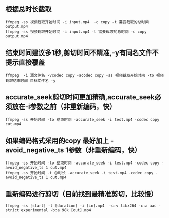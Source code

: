 ## 根据总时长截取
```
ffmpeg -ss 视频截取开始时间 -i input.mp4  -c copy -t 需要截取的总时间 output.mp4
ffmpeg -ss 视频截取开始时间 -i input.mp4 -t 需要截取的总时间 -c copy output.mp4
```

## 结束时间建议多1秒,剪切时间不精准,-y有同名文件不提示直接覆盖
```
ffmpeg  -i 源文件名 -vcodec copy -acodec copy -ss 视频截取开始时间 -to 视频截取结束时间 目标文件名 -y
```

## accurate_seek剪切时间更加精确,accurate_seek必须放在-i参数之前（非重新编码，快）
```
ffmpeg -ss 开始时间 -to 结束时间 -accurate_seek -i test.mp4 -codec copy cut.mp4
```
## 如果编码格式采用的copy 最好加上 -avoid_negative_ts 1参数（非重新编码，快）
```
ffmpeg -ss 开始时间 -to 结束时间 -accurate_seek -i test.mp4 -codec copy -avoid_negative_ts 1 cut.mp4
ffmpeg -ss 开始时间 -t 总时长 -accurate_seek -i test.mp4 -codec copy -avoid_negative_ts 1 cut.mp4
```
## 重新编码进行剪切（目前找到最精准剪切，比较慢）
```
ffmpeg -ss [start] -t [duration] -i [in].mp4  -c:v libx264 -c:a aac -strict experimental -b:a 98k [out].mp4
```
